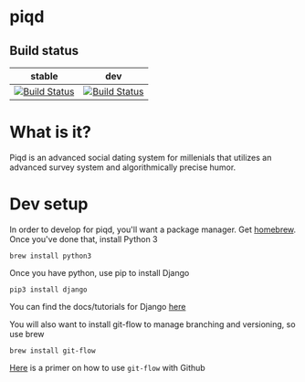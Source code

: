 # piqd

## Build status

|  stable  | dev  |  
|---|---|
| [![Build Status](https://travis-ci.com/afnanenayet/piqd.svg?token=QtxzrX3Qc2BDQfwx8D1K&branch=master)](https://travis-ci.com/afnanenayet/piqd)  | [![Build Status](https://travis-ci.com/afnanenayet/piqd.svg?token=QtxzrX3Qc2BDQfwx8D1K&branch=develop)](https://travis-ci.com/afnanenayet/piqd)  |   

# What is it?
Piqd is an advanced social dating system for millenials that utilizes 
an advanced survey system and algorithmically precise humor.

# Dev setup

In order to develop for piqd, you'll want a package manager. Get 
[homebrew](brew.sh). Once you've done that, install Python 3

    brew install python3

Once you have python, use pip to install Django

    pip3 install django

You can find the docs/tutorials for Django [here](https://www.djangoproject.com/start/overview/)

You will also want to install git-flow to manage branching and versioning, so 
use brew 

    brew install git-flow

[Here](https://datasift.github.io/gitflow/GitFlowForGitHub.html) is a primer on how to use `git-flow` with Github
